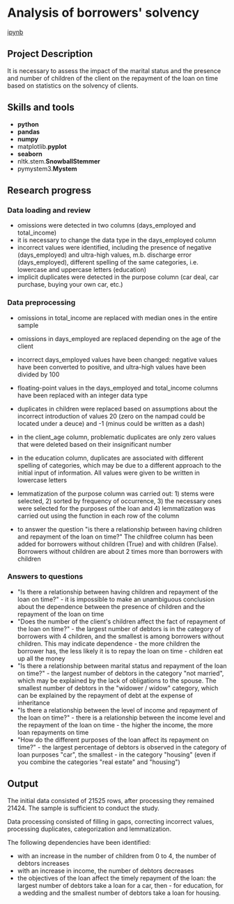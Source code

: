# Analysis of borrowers' solvency

[ipynb](https://github.com/mvs834/Yandex.Practicum/blob/4bce2422ae52b73e26a4306b1e69914f4e45b74c/DA%2002%20Bank%20credit%20scoring/Bank_credit_scoring.ipynb)

## Project Description

It is necessary to assess the impact of the marital status and the presence and number of children of the client on the repayment of the loan on time based on statistics on the solvency of clients.


## Skills and tools

- **python**
- **pandas**
- **numpy**
- matplotlib.**pyplot**
- **seaborn**
- nltk.stem.**SnowballStemmer**
- pymystem3.**Mystem**

## Research progress

### Data loading and review
- omissions were detected in two columns (days_employed and total_income)
- it is necessary to change the data type in the days_employed column
- incorrect values were identified, including the presence of negative (days_employed) and ultra-high values, m.b. discharge error (days_employed), different spelling of the same categories, i.e. lowercase and uppercase letters (education)
- implicit duplicates were detected in the purpose column (car deal, car purchase, buying your own car, etc.)

### Data preprocessing
- omissions in total_income are replaced with median ones in the entire sample
- omissions in days_employed are replaced depending on the age of the client

- incorrect days_employed values have been changed: negative values have been converted to positive, and ultra-high values have been divided by 100
- floating-point values in the days_employed and total_income columns have been replaced with an integer data type

- duplicates in children were replaced based on assumptions about the incorrect introduction of values 20 (zero on the nampad could be located under a deuce) and -1 (minus could be written as a dash)
- in the client_age column, problematic duplicates are only zero values that were deleted based on their insignificant number
- in the education column, duplicates are associated with different spelling of categories, which may be due to a different approach to the initial input of information. All values were given to be written in lowercase letters

- lemmatization of the purpose column was carried out: 1) stems were selected, 2) sorted by frequency of occurrence, 3) the necessary ones were selected for the purposes of the loan and 4) lemmatization was carried out using the function in each row of the column

- to answer the question "is there a relationship between having children and repayment of the loan on time?" The childfree column has been added for borrowers without children (True) and with children (False). Borrowers without children are about 2 times more than borrowers with children

### Answers to questions
- "Is there a relationship between having children and repayment of the loan on time?" - it is impossible to make an unambiguous conclusion about the dependence between the presence of children and the repayment of the loan on time
- "Does the number of the client's children affect the fact of repayment of the loan on time?" - the largest number of debtors is in the category of borrowers with 4 children, and the smallest is among borrowers without children. This may indicate dependence - the more children the borrower has, the less likely it is to repay the loan on time - children eat up all the money
- "Is there a relationship between marital status and repayment of the loan on time?" - the largest number of debtors in the category "not married", which may be explained by the lack of obligations to the spouse. The smallest number of debtors in the "widower / widow" category, which can be explained by the repayment of debt at the expense of inheritance
- "Is there a relationship between the level of income and repayment of the loan on time?" - there is a relationship between the income level and the repayment of the loan on time - the higher the income, the more loan repayments on time
- "How do the different purposes of the loan affect its repayment on time?" - the largest percentage of debtors is observed in the category of loan purposes "car", the smallest - in the category "housing" (even if you combine the categories "real estate" and "housing")

## Output

The initial data consisted of 21525 rows, after processing they remained 21424. The sample is sufficient to conduct the study.

Data processing consisted of filling in gaps, correcting incorrect values, processing duplicates, categorization and lemmatization.

The following dependencies have been identified:

- with an increase in the number of children from 0 to 4, the number of debtors increases
- with an increase in income, the number of debtors decreases
- the objectives of the loan affect the timely repayment of the loan: the largest number of debtors take a loan for a car, then - for education, for a wedding and the smallest number of debtors take a loan for housing.